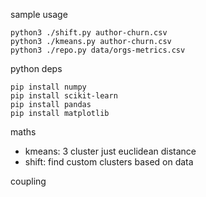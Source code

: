 sample usage
```
python3 ./shift.py author-churn.csv
python3 ./kmeans.py author-churn.csv
python3 ./repo.py data/orgs-metrics.csv
```

python deps
```
pip install numpy
pip install scikit-learn
pip install pandas
pip install matplotlib
```

maths 
- kmeans: 3 cluster just euclidean distance 
- shift: find custom clusters based on data 

coupling 
